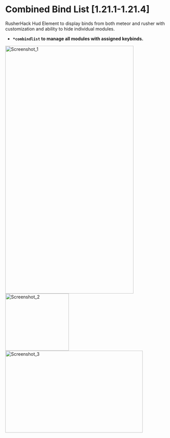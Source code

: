 # Combined Bind List [1.21.1-1.21.4]

RusherHack Hud Element to display binds from both meteor and rusher with customization and ability to hide individual modules.

- **```*combindlist``` to manage all modules with assigned keybinds.**

<img width="404" height="780" alt="Screenshot_1" src="https://github.com/user-attachments/assets/6e5bbed8-c1c1-4488-b15e-e2901e10ab2f" />
<img width="200" height="180" alt="Screenshot_2" src="https://github.com/user-attachments/assets/c180bad7-4447-452d-ad68-72ba563e7811" />
<img width="433" height="258" alt="Screenshot_3" src="https://github.com/user-attachments/assets/78e98225-6e8a-4d49-a15d-62b83ae7fc8b" />

